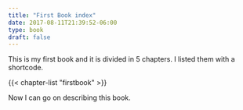 ```yaml
---
title: "First Book index"
date: 2017-08-11T21:39:52-06:00
type: book
draft: false
---
```

This is my first book and it is divided in 5 chapters. I listed them with a shortcode.

{{< chapter-list "firstbook" >}}

Now I can go on describing this book.
